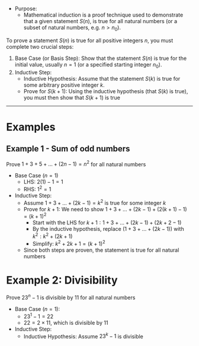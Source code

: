 - Purpose:
	- Mathematical induction is a proof technique used to demonstrate that a given statement $S(n)$, is true for all natural numbers (or a subset of natural numbers, e.g. $n>n_{0}$).

To prove a statement $S(n)$ is true for all positive integers $n$, you must complete two crucial steps:
1. Base Case (or Basis Step): Show that the statement $S(n)$ is true for the initial value, usually $n=1$ (or a specified starting integer $n_{0}$).
2. Inductive Step:
	- Inductive Hypothesis: Assume that the statement $S(k)$ is true for some arbitrary positive integer $k$.
	- Prove for $S(k+1)$: Using the inductive hypothesis (that $S(k)$ is true), you must then show that $S(k+1)$ is true

---
# Examples
## Example 1 - Sum of odd numbers
Prove $1+3+5+\dots+(2n-1) = n^{2}$ for all natural numbers
- Base Case ($n = 1$)
	- LHS: $2(1) - 1 = 1$ 
	- RHS: $1^{2} = 1$
- Inductive Step:
	- Assume $1+3+\dots+(2k-1) = k^{2}$ is true for some integer $k$
	- Prove for $k+1$: We need to show $1+3+\dots+(2k-1)+(2(k+1)-1)=(k+1)^{2}$
		- Start with the LHS for $k+1: 1+3+\dots+(2k-1)+(2k+2-1)$
		- By the inductive hypothesis, replace $(1+3+\dots+(2k-1))$ with $k^{2}:k^{2}+(2k+1)$
		- Simplify: $k^{2}+2k+1 = (k+1)^{2}$
	- Since both steps are proven, the statement is true for all natural numbers

# Example 2: Divisibility
Prove $23^{n}-1$ is divisible by 11 for all natural numbers
 - Base Case ($n=1$):
	 - $23^{1}-1=22$
	 - $22=2\times 11$, which is divisible by $11$
- Inductive Step:
	- Inductive Hypothesis: Assume $23^{k}-1$ is divisible 
